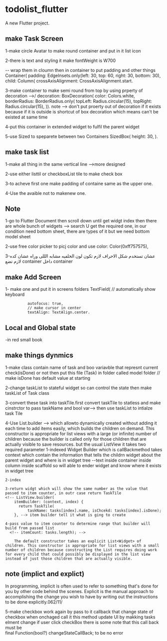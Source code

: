 # todolist_flutter

A new Flutter project.

## make Task Screen

1-make circle Avatar to make round container and put in it list icon

2-there is text and styling it make fontWeight is W700

-- wrap them in cloumn then in container to put padding and other things
Container(
        padding: EdgeInsets.only(left: 30, top: 60, right: 30, bottom: 30),
        child: Column(
          crossAxisAlignment: CrossAxisAlignment.start.

3-make container to make semi round from top by using prperty of decoration -->/
decoration: BoxDecoration(
                    color: Colors.white,
                    borderRadius: BorderRadius.only(
                      topLeft: Radius.circular(15),
                      topRight: Radius.circular(15),
                    )).
note --> don't put proerty out of decoration if it exists because if it is outside is shortcut of box decoration which means can't be existed at same time

4-put this container in extended widget to fulfil the parent widget

5-use Sized to speparete between two Containers
 SizedBox(
              height: 30,
            ).

## make task list

1-make all thing in the same vertical line -->more designed

2-use either listtil or checkboxList tile to make check box

3-to acheve first one make padding of containe same as the upper one.

4-Use the avaible not to makenew one.

## Note

1-go to Flutter Document then scroll down until get widgt index then there are whole bunch of widgets --> search U get the required one, in our condition need bottom sheet, there are types of it but we need bottom model sheet

2-use free color picker to picj color and use
color: Color(0xff757575),

3-عشان تستخدم شكل الاحراف لازم تكون لون الخلفيه مشابه الللى وراه
عشان كده لازم تضع  container  داخل container

## make Add Screen

1- make one and put it in screens folders
 TextField(
              // automatically show keyboard

              autofocus: true,
              // make cursor in center
              textAlign: TextAlign.center. 

## Local and Global state

-in red small book

<!-- class TaskTile extends StatefulWidget {
  @override
  _TaskTileState createState() => _TaskTileState();
}

class _TaskTileState extends State<TaskTile> {
  bool isChcekd = false;

  @override
  Widget build(BuildContext context) {
    return ListTile(
        title: Text(
          'Get milk',
          style: TextStyle(
              decoration: isChcekd ? TextDecoration.lineThrough : null),
        ),
        trailing: CheckTile(
/// pass changlable varoiable and callbck that contain setState
          checkBoxState: isChcekd,
          checkCallBack: (bool? newValue) {
            setState(() {
              isChcekd = newValue!;
            });
          },
        ));
  }
}

class CheckTile extends StatelessWidget {
  final bool checkBoxState;
  final checkCallBack;

  CheckTile({required this.checkBoxState, this.checkCallBack});

  @override
  Widget build(BuildContext context) {
    return Checkbox(
      onChanged: checkCallBack,
      value: checkBoxState,
    );
  }
}

// class TaskTile extends StatefulWidget {
//   @override
//   _TaskTileState createState() => _TaskTileState();
// }

// class _TaskTileState extends State<TaskTile> {
//   bool isChecked = false;
//   @override
//   Widget build(BuildContext context) {
//     return CheckboxListTile(
//       value: isChecked,
//       onChanged: (bool? variable) {
//         setState(() {
//           isChecked = variable!;
//         });
//       },
//       title: Text(
//         'Buy tea',
//         style: TextStyle(
//             color: Colors.black,
//             decoration: isChecked ? TextDecoration.lineThrough : null),
//       ),
//     );
//   }
// } -->

## make things dynmics

1-make class contain name of task and boo variavble that represnt current check(isDone) or not then put this file (Task) in folder called model folder
// make isDone has default value at starting
  <!-- Task({required this.name, this.isDone = false});
  // make method that change state of checkbox each clicked
  void toggleDone() {
    isDone = !isDone;
  } -->

2-change taskList to stateful widget so can control the state then make taskList of Task class
<!-- List<Task> tasks = [
    Task(name: 'Buy milk'),
    Task(name: 'Buy tea'),
    Task(name: 'play ball')
  ]; -->

3-convert these task into taskTile.first convert taskTile to statless and make cinstrctor to pass taskName and bool var--> then use taskList to intialze task Tile
<!-- TaskTile(
          taskName: tasks[0].name,
          isChcekd: tasks[0].isDone,
        ), -->

4-Use List.builder --> which allowto dynamically created without adding it each time
to add items easily, which builds the children on demand. This constructor is appropriate for list views with a large (or infinite) number of children because the builder is called only for those children that are actually visible to save resources.
but the usual ListView
it takes two required parameter
    1-indexed Widget Builder which is callBackmethod takes context which contain the information that tells the childrn widget about the parent widget and where is in widget tree --text inside container inside column inside scaffold so will able to ender widget and know where it exists in widget tree

    2-index

    3-return widgt which will show the same number as the value that passed to item counter, in outr case return TaskTile
    <!-- ListView.builder(
        itemBuilder: (context, index) {
          return TaskTile(
              taskName: tasks[index].name, isChcekd: tasks[index].isDone);
        }, --> item builder tell it what is ging to create
        
    4-pass value to item counter to determine range that builder will build from passed list       
      <!-- itemCount: tasks.length); -->

        The default constructor takes an explicit List<Widget> of children. This constructor is appropriate for list views with a small number of children because constructing the List requires doing work for every child that could possibly be displayed in the list view instead of just those children that are actually visible.

## note (implict and explict)

In programming, implicit is often used to refer to something that's done for you by other code behind the scenes. Explicit is the manual approach to accomplishing the change you wish to have by writing out the instructions to be done explicitly.06‏/11‏/2

5-make checkbox work again by pass to it callback that change state of checkbox when onchaged call it this method update UI by makking tasks elment change if user click checkBox
there is some note that this call back must be  
 final Function(bool?) changeStateCallBack;
to be no error
<!-- (bool? newValue) {
              setState(() {
                tasks[index].toggleDone();
              });
or use this
 onChanged: (newValue) {
            changeStateCallBack(newValue);
          }, //